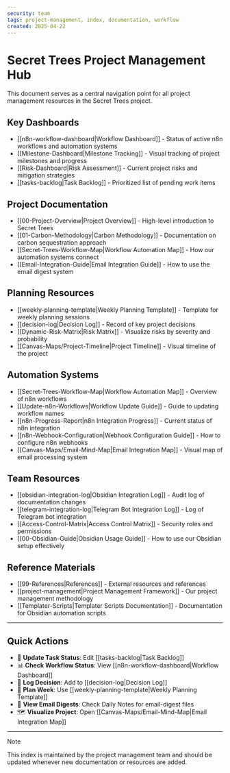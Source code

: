 ```yaml
---
security: team
tags: project-management, index, documentation, workflow
created: 2025-04-22
---
```


# Secret Trees Project Management Hub

This document serves as a central navigation point for all project management resources in the Secret Trees project.

## Key Dashboards

- [[n8n-workflow-dashboard|Workflow Dashboard]] - Status of active n8n workflows and automation systems
- [[Milestone-Dashboard|Milestone Tracking]] - Visual tracking of project milestones and progress
- [[Risk-Dashboard|Risk Assessment]] - Current project risks and mitigation strategies
- [[tasks-backlog|Task Backlog]] - Prioritized list of pending work items

## Project Documentation

- [[00-Project-Overview|Project Overview]] - High-level introduction to Secret Trees
- [[01-Carbon-Methodology|Carbon Methodology]] - Documentation on carbon sequestration approach
- [[Secret-Trees-Workflow-Map|Workflow Automation Map]] - How our automation systems connect
- [[Email-Integration-Guide|Email Integration Guide]] - How to use the email digest system

## Planning Resources

- [[weekly-planning-template|Weekly Planning Template]] - Template for weekly planning sessions
- [[decision-log|Decision Log]] - Record of key project decisions
- [[Dynamic-Risk-Matrix|Risk Matrix]] - Visualize risks by severity and probability
- [[Canvas-Maps/Project-Timeline|Project Timeline]] - Visual timeline of the project

## Automation Systems

- [[Secret-Trees-Workflow-Map|Workflow Automation Map]] - Overview of n8n workflows
- [[Update-n8n-Workflows|Workflow Update Guide]] - Guide to updating workflow names
- [[n8n-Progress-Report|n8n Integration Progress]] - Current status of n8n integration
- [[n8n-Webhook-Configuration|Webhook Configuration Guide]] - How to configure n8n webhooks
- [[Canvas-Maps/Email-Mind-Map|Email Integration Map]] - Visual map of email processing system

## Team Resources

- [[obsidian-integration-log|Obsidian Integration Log]] - Audit log of documentation changes
- [[telegram-integration-log|Telegram Bot Integration Log]] - Log of Telegram bot integration
- [[Access-Control-Matrix|Access Control Matrix]] - Security roles and permissions
- [[00-Obsidian-Guide|Obsidian Usage Guide]] - How to use our Obsidian setup effectively

## Reference Materials

- [[99-References|References]] - External resources and references
- [[project-management|Project Management Framework]] - Our project management methodology
- [[Templater-Scripts|Templater Scripts Documentation]] - Documentation for Obsidian automation scripts

---

## Quick Actions

- 🔄 **Update Task Status**: Edit [[tasks-backlog|Task Backlog]]
- 📊 **Check Workflow Status**: View [[n8n-workflow-dashboard|Workflow Dashboard]]
- 📝 **Log Decision**: Add to [[decision-log|Decision Log]]
- 📆 **Plan Week**: Use [[weekly-planning-template|Weekly Planning Template]]
- 📧 **View Email Digests**: Check Daily Notes for email-digest files
- 🗺️ **Visualize Project**: Open [[Canvas-Maps/Email-Mind-Map|Email Integration Map]]

---

> [!note]
> This index is maintained by the project management team and should be updated whenever new documentation or resources are added. 